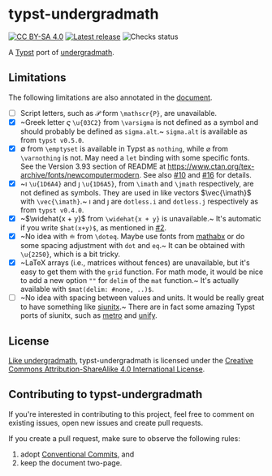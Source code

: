 # typst-undergradmath

[![CC BY-SA 4.0](https://badgers.space/github/license/johanvx/typst-undergradmath)][cc-by-sa]
[![Latest release](https://badgers.space/github/release/johanvx/typst-undergradmath)][latest-release]
![Checks status](https://badgers.space/github/checks/johanvx/typst-undergradmath)

A [Typst] port of [undergradmath].

## Limitations

The following limitations are also annotated in the [document][latest-release].

- [ ] Script letters, such as $\mathscr{P}$ form `\mathscr{P}`, are unavailable.
- [x] ~Greek letter $\varsigma$ `\u{03C2}` from `\varsigma` is not defined as a symbol and should probably be defined as `sigma.alt`.~
      `sigma.alt` is available as from `typst v0.5.0`.
- [x] $\emptyset$ from `\emptyset` is available in Typst as `nothing`, while $\varnothing$ from `\varnothing` is not.
      May need a `let` binding with some specific fonts.
      See the Version 3.93 section of README at https://www.ctan.org/tex-archive/fonts/newcomputermodern.
      See also [#10] and [#16] for details.
- [x] ~$\imath$ `\u{1D6A4}` and $\jmath$ `\u{1D6A5}`, from `\imath` and `\jmath` respectively, are not defined as symbols.
      They are used in like vectors $\vec{\imath}$ with `\vec{\imath}`.~
      $\imath$ and $\jmath$ are `dotless.i` and `dotless.j` respectively as from `typst v0.4.0`.
- [x] ~$\widehat{x + y}$ from `\widehat{x + y}` is unavailable.~ It's automatic if you write `$hat(x+y)$`, as mentioned in [#2].
- [x] ~No idea with $\doteq$ from `\doteq`.
      Maybe use fonts from [mathabx] or do some spacing adjustment with `dot` and `eq`.~
      It can be obtained with `\u{2250}`, which is a bit tricky.
- [x] ~LaTeX arrays (i.e., matrices without fences) are unavailable, but it's easy to get them with the `grid` function.
      For math mode, it would be nice to add a new option `""` for `delim` of the `mat` function.~
      It's actually available with `$mat(delim: #none, ..)$`.
- [ ] ~No idea with spacing between values and units. It would be really great to have something like [siunitx].~
      There are in fact some amazing Typst ports of siunitx, such as [metro] and [unify].

## License

[Like undergradmath], typst-undergradmath is licensed under the [Creative Commons Attribution-ShareAlike 4.0 International License][cc-by-sa].

## Contributing to typst-undergradmath

If you're interested in contributing to this project, feel free to comment on
existing issues, open new issues and create pull requests.

If you create a pull request, make sure to observe the following rules:

1. adopt [Conventional Commits], and
2. keep the document two-page.

<!-- Links -->

[#2]: https://github.com/johanvx/typst-undergradmath/issues/2
[#10]: https://github.com/johanvx/typst-undergradmath/issues/10
[#16]: https://github.com/johanvx/typst-undergradmath/pull/16
[Conventional Commits]: https://www.conventionalcommits.org/en/v1.0.0/
[Like undergradmath]: https://gitlab.com/jim.hefferon/undergradmath/-/blob/5b19eff74454f7c71664f85e8042d7b30fcf9cfb/LICENSE
[Typst]: https://github.com/typst/typst
[cc-by-sa]: http://creativecommons.org/licenses/by-sa/4.0/
[latest-release]: https://github.com/johanvx/typst-undergradmath/releases/latest
[mathabx]: https://www.ctan.org/tex-archive/fonts/mathabx
[metro]: https://github.com/fenjalien/metro
[siunitx]: https://www.ctan.org/pkg/siunitx
[undergradmath]: https://gitlab.com/jim.hefferon/undergradmath
[unify]: https://github.com/ChHecker/unify
